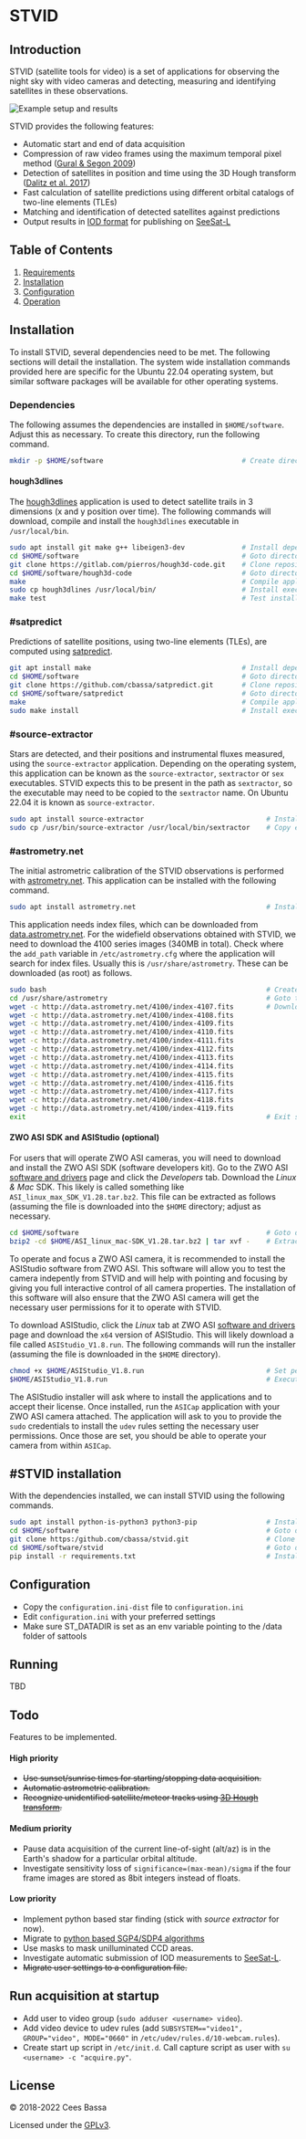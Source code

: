 # STVID

## Introduction
STVID (satellite tools for video) is a set of applications for observing the night sky with video cameras and detecting, measuring and identifying satellites in these observations. 
 
![Example setup and results](img/example_setup.jpg  "Example setup and results")

STVID provides the following features:
-  Automatic start and end of data acquisition
- Compression of raw video frames using the maximum temporal pixel method ([Gural & Segon 2009](https://ui.adsabs.harvard.edu/abs/2009JIMO...37...28G/abstract))
- Detection of satellites in position and time using the 3D Hough transform ([Dalitz et al. 2017](https://www.ipol.im/pub/art/2017/208/))
- Fast calculation of satellite predictions using different orbital catalogs of two-line elements (TLEs)
- Matching and identification of detected satellites against predictions
- Output results in [IOD format](http://www.satobs.org/position/IODformat.html) for publishing on [SeeSat-L](http://www.satobs.org/seesat/index.html)

## Table of Contents

1. [Requirements](#requirements)
1. [Installation](#installation)
1. [Configuration](#configuration)
1. [Operation](#operation)

## Installation

To install STVID, several dependencies need to be met. The following sections will detail the installation. The system wide installation commands provided here are specific for the Ubuntu 22.04 operating system, but similar software packages will be available for other operating systems.

### Dependencies

The following assumes the dependencies are installed in `$HOME/software`. Adjust this as necessary. To create this directory, run the following command.
```bash
mkdir -p $HOME/software                                  # Create directory
```

#### hough3dlines

The [hough3dlines](https://gitlab.com/pierros/hough3d-code) application is used to detect satellite trails in 3 dimensions (x and y position over time). The following commands will download, compile and install the `hough3dlines` executable in `/usr/local/bin`.
```bash
sudo apt install git make g++ libeigen3-dev              # Install dependencies
cd $HOME/software                                        # Goto directory
git clone https://gitlab.com/pierros/hough3d-code.git    # Clone repository
cd $HOME/software/hough3d-code                           # Goto directory
make                                                     # Compile application
sudo cp hough3dlines /usr/local/bin/                     # Install executable
make test                                                # Test installation (optional)
```

### #satpredict

Predictions of satellite positions, using two-line elements (TLEs), are computed using [satpredict](https://github.com/cbassa/satpredict).

```bash
git apt install make                                     # Install dependencies
cd $HOME/software                                        # Goto directory
git clone https://github.com/cbassa/satpredict.git       # Clone repository
cd $HOME/software/satpredict                             # Goto directory
make                                                     # Compile application
sudo make install                                        # Install executable
```

### #source-extractor

Stars are detected, and their positions and instrumental fluxes measured, using the `source-extractor` application. Depending on the operating system, this application can be known as the `source-extractor`, `sextractor` or `sex` executables. STVID expects this to be present in the path as `sextractor`, so the executable may need to be copied to the `sextractor` name. On Ubuntu 22.04 it is known as `source-extractor`.

```bash
sudo apt install source-extractor                              # Install binary
sudo cp /usr/bin/source-extractor /usr/local/bin/sextractor    # Copy executable
```

### #astrometry.net

The initial astrometric calibration of the STVID observations is performed with [astrometry.net](http://astrometry.net/). This application can be installed with the following command.

```bash
sudo apt install astrometry.net                                # Install binary
```
This application needs index files, which can be downloaded from [data.astrometry.net](http://data.astrometry.net/). For the widefield observations obtained with STVID, we need to download the 4100 series images (340MB in total). Check where the `add_path` variable in `/etc/astrometry.cfg` where the application will search for index files. Usually this is `/usr/share/astrometry`. These can be downloaded (as root) as follows.
```bash
sudo bash                                                      # Create a session with root privileges
cd /usr/share/astrometry                                       # Goto the add_path directory
wget -c http://data.astrometry.net/4100/index-4107.fits        # Download index files
wget -c http://data.astrometry.net/4100/index-4108.fits
wget -c http://data.astrometry.net/4100/index-4109.fits
wget -c http://data.astrometry.net/4100/index-4110.fits
wget -c http://data.astrometry.net/4100/index-4111.fits
wget -c http://data.astrometry.net/4100/index-4112.fits
wget -c http://data.astrometry.net/4100/index-4113.fits
wget -c http://data.astrometry.net/4100/index-4114.fits
wget -c http://data.astrometry.net/4100/index-4115.fits
wget -c http://data.astrometry.net/4100/index-4116.fits
wget -c http://data.astrometry.net/4100/index-4117.fits
wget -c http://data.astrometry.net/4100/index-4118.fits
wget -c http://data.astrometry.net/4100/index-4119.fits
exit                                                           # Exit session
```

#### ZWO ASI SDK and ASIStudio (optional)

For users that will operate ZWO ASI cameras, you will need to download and install the ZWO ASI SDK (software developers kit). Go to the ZWO ASI [software and drivers](https://astronomy-imaging-camera.com/software-drivers) page and click the *Developers* tab. Download the *Linux & Mac* SDK. This likely is called something like `ASI_linux_max_SDK_V1.28.tar.bz2`. This file can be extracted as follows (assuming the file is downloaded into the `$HOME` directory; adjust as necessary.

```bash
cd $HOME/software                                              # Goto directory
bzip2 -cd $HOME/ASI_linux_mac-SDK_V1.28.tar.bz2 | tar xvf -    # Extract archive
```

To operate and focus a ZWO ASI camera, it is recommended to install the ASIStudio software from ZWO ASI. This software will allow you to test the camera indepently from STVID and will help with pointing and focusing by giving you full interactive control of all camera properties. The installation of this software will also ensure that the ZWO ASI camera will get the necessary user permissions for it to operate with STVID.

To download ASIStudio, click the *Linux* tab at ZWO ASI [software and drivers](https://astronomy-imaging-camera.com/software-drivers) page and download the `x64` version of ASIStudio. This will likely download a file called `ASIStudio_V1.8.run`. The following commands will run the installer (assuming the file is downloaded in the `$HOME` directory).

```bash
chmod +x $HOME/ASIStudio_V1.8.run                              # Set permissions to execute installer
$HOME/ASIStudio_V1.8.run                                       # Execute installer
```
The ASIStudio installer will ask where to install the applications and to accept their license. Once installed, run the `ASICap` application with your ZWO ASI camera attached. The application will ask to you to provide the `sudo` credentials to install the `udev` rules setting the necessary user permissions. Once those are set, you should be able to operate your camera from within `ASICap`.

## #STVID installation

With the dependencies installed, we can install STVID using the following commands.

```bash
sudo apt install python-is-python3 python3-pip                 # Install python3 and pip
cd $HOME/software                                              # Goto directory
git clone https:/github.com/cbassa/stvid.git                   # Clone STVID repository
cd $HOME/software/stvid                                        # Goto directory
pip install -r requirements.txt                                # Install python requirements
```




## Configuration
* Copy the `configuration.ini-dist` file to `configuration.ini`
* Edit `configuration.ini` with your preferred settings
* Make sure ST_DATADIR is set as an env variable pointing to the /data folder of sattools

## Running
TBD

## Todo
Features to be implemented.

#### High priority
* ~~Use sunset/sunrise times for starting/stopping data acquisition.~~
* ~~Automatic astrometric calibration.~~
* ~~Recognize unidentified satellite/meteor tracks using [3D Hough transform](http://www.ipol.im/pub/art/2017/208/).~~

#### Medium priority
* Pause data acquisition of the current line-of-sight (alt/az) is in the Earth's shadow for a particular orbital altitude.
* Investigate sensitivity loss of `significance=(max-mean)/sigma` if the four frame images are stored as 8bit integers instead of floats.


#### Low priority
* Implement python based star finding (stick with *source extractor* for now).
* Migrate to [python based SGP4/SDP4 algorithms](https://github.com/brandon-rhodes/python-sgp4)
* Use masks to mask unilluminated CCD areas.
* Investigate automatic submission of IOD measurements to [SeeSat-L](http://www.satobs.org/seesat/).
* ~~Migrate user settings to a configuration file.~~

## Run acquisition at startup

* Add user to video group (`sudo adduser <username> video`).
* Add video device to udev rules (add `SUBSYSTEM=="video1", GROUP="video", MODE="0660"` in `/etc/udev/rules.d/10-webcam.rules`).
* Create start up script in `/etc/init.d`. Call capture script as user with `su <username> -c "acquire.py"`.

## License
&copy; 2018-2022 Cees Bassa

Licensed under the [GPLv3](LICENSE).

